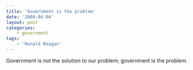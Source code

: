 ```yaml
---
title: 'Government is the problem'
date: '2009-04-04'
layout: post
categories:
    - government
tags:
    - 'Ronald Reagan'
---
```


Government is not the solution to our problem; government is the problem.